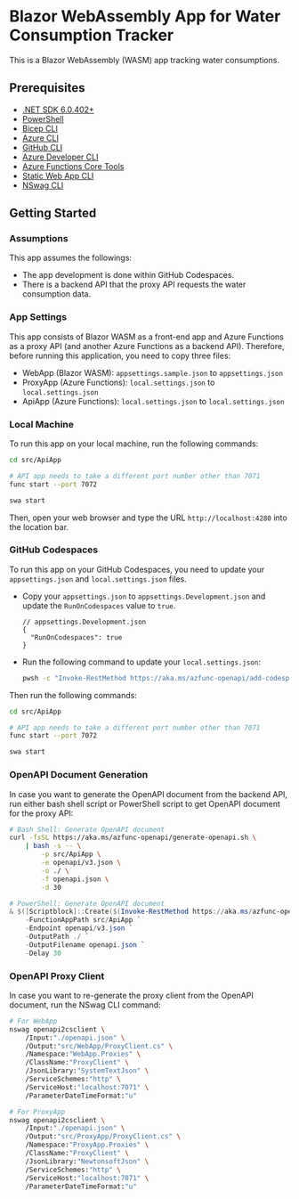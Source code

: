 # Blazor WebAssembly App for Water Consumption Tracker #

This is a Blazor WebAssembly (WASM) app tracking water consumptions.


## Prerequisites ##

* [.NET SDK 6.0.402+](https://dotnet.microsoft.com/en-us/download/dotnet/6.0)
* [PowerShell](https://learn.microsoft.com/powershell/scripting/install/installing-powershell)
* [Bicep CLI](https://learn.microsoft.com/azure/azure-resource-manager/bicep/install)
* [Azure CLI](https://learn.microsoft.com/cli/azure/install-azure-cli)
* [GitHub CLI](https://cli.github.com/manual/installation)
* [Azure Developer CLI](https://learn.microsoft.com/azure/developer/azure-developer-cli/install-azd)
* [Azure Functions Core Tools](https://learn.microsoft.com/azure/azure-functions/functions-run-local)
* [Static Web App CLI](https://azure.github.io/static-web-apps-cli/docs/use/install)
* [NSwag CLI](https://www.npmjs.com/package/nswag)


## Getting Started ##

### Assumptions ###

This app assumes the followings:

* The app development is done within GitHub Codespaces.
* There is a backend API that the proxy API requests the water consumption data.


### App Settings ###

This app consists of Blazor WASM as a front-end app and Azure Functions as a proxy API (and another Azure Functions as a backend API). Therefore, before running this application, you need to copy three files:

* WebApp (Blazor WASM): `appsettings.sample.json` to `appsettings.json`
* ProxyApp (Azure Functions): `local.settings.json` to `local.settings.json`
* ApiApp (Azure Functions): `local.settings.json` to `local.settings.json`


### Local Machine ###

To run this app on your local machine, run the following commands:

```bash
cd src/ApiApp

# API app needs to take a different port number other than 7071
func start --port 7072
```

```bash
swa start
```

Then, open your web browser and type the URL `http://localhost:4280` into the location bar.


### GitHub Codespaces ###

To run this app on your GitHub Codespaces, you need to update your `appsettings.json` and `local.settings.json` files.

* Copy your `appsettings.json` to `appsettings.Development.json` and update the `RunOnCodespaces` value to `true`.

    ```jsonc
    // appsettings.Development.json
    {
      "RunOnCodespaces": true
    }
    ```

* Run the following command to update your `local.settings.json`:

    ```bash
    pwsh -c "Invoke-RestMethod https://aka.ms/azfunc-openapi/add-codespaces.ps1 | Invoke-Expression"
    ```

Then run the following commands:

```bash
cd src/ApiApp

# API app needs to take a different port number other than 7071
func start --port 7072
```

```bash
swa start
```


### OpenAPI Document Generation ###

In case you want to generate the OpenAPI document from the backend API, run either bash shell script or PowerShell script to get OpenAPI document for the proxy API:

```bash
# Bash Shell: Generate OpenAPI document
curl -fsSL https://aka.ms/azfunc-openapi/generate-openapi.sh \
    | bash -s -- \
        -p src/ApiApp \
        -e openapi/v3.json \
        -o ./ \
        -f openapi.json \
        -d 30
```

```powershell
# PowerShell: Generate OpenAPI document
& $([Scriptblock]::Create($(Invoke-RestMethod https://aka.ms/azfunc-openapi/generate-openapi.ps1))) `
    -FunctionAppPath src/ApiApp `
    -Endpoint openapi/v3.json `
    -OutputPath ./ `
    -OutputFilename openapi.json `
    -Delay 30
```


### OpenAPI Proxy Client ###

In case you want to re-generate the proxy client from the OpenAPI document, run the NSwag CLI command:

```bash
# For WebApp
nswag openapi2csclient \
    /Input:"./openapi.json" \
    /Output:"src/WebApp/ProxyClient.cs" \
    /Namespace:"WebApp.Proxies" \
    /ClassName:"ProxyClient" \
    /JsonLibrary:"SystemTextJson" \
    /ServiceSchemes:"http" \
    /ServiceHost:"localhost:7071" \
    /ParameterDateTimeFormat:"u"

# For ProxyApp
nswag openapi2csclient \
    /Input:"./openapi.json" \
    /Output:"src/ProxyApp/ProxyClient.cs" \
    /Namespace:"ProxyApp.Proxies" \
    /ClassName:"ProxyClient" \
    /JsonLibrary:"NewtonsoftJson" \
    /ServiceSchemes:"http" \
    /ServiceHost:"localhost:7071" \
    /ParameterDateTimeFormat:"u"
```
